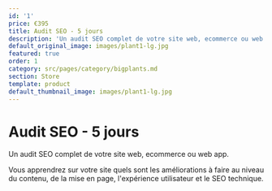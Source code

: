 ```yaml
---
id: '1'
price: €395
title: Audit SEO - 5 jours
description: 'Un audit SEO complet de votre site web, ecommerce ou web app.'
default_original_image: images/plant1-lg.jpg
featured: true
order: 1
category: src/pages/category/bigplants.md
section: Store
template: product
default_thumbnail_image: images/plant1-lg.jpg
---
```

# Audit SEO - 5 jours

Un audit SEO complet de votre site web, ecommerce ou web app. 

Vous apprendrez sur votre site quels sont les améliorations à faire au niveau du contenu, de la mise en page, l'expérience utilisateur et le SEO technique. 
